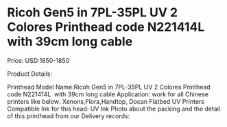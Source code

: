 # Ricoh Gen5 in 7PL-35PL UV 2 Colores Printhead code N221414L  with 39cm long cable

Price: USD:1850-1850

Product Details:

Printhead Model Name:Ricoh Gen5 in 7PL-35PL UV 2 Colores Printhead code N221414L  with 39cm long cable
Application: work for all Chinese printers like below:
Xenons,Flora,Handtop, Docan Flatbed UV Printers
Compatible Ink for this head: UV Ink
Photo about the packing and the detail of this printhead from our Delivery records: